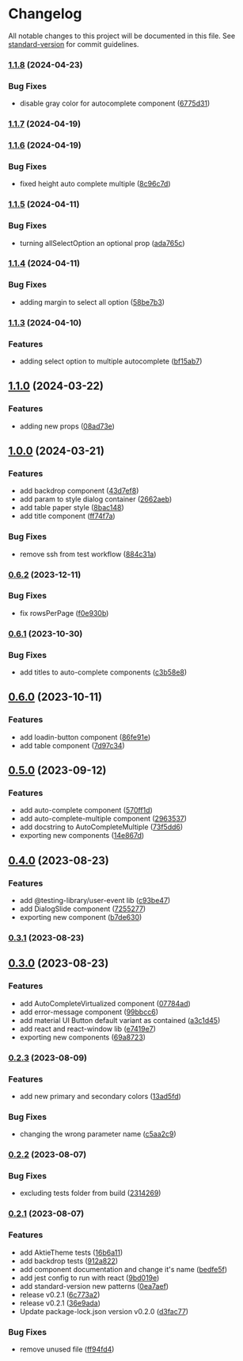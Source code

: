 # Changelog

All notable changes to this project will be documented in this file. See [standard-version](https://github.com/conventional-changelog/standard-version) for commit guidelines.

### [1.1.8](https://github.com/Coaktion/aktie-mui/compare/v1.1.7...v1.1.8) (2024-04-23)


### Bug Fixes

* disable gray color for autocomplete component ([6775d31](https://github.com/Coaktion/aktie-mui/commit/6775d3172cda74edf358a39ade7ab7e2d6780f39))

### [1.1.7](https://github.com/Coaktion/aktie-mui/compare/v1.1.6...v1.1.7) (2024-04-19)

### [1.1.6](https://github.com/Coaktion/aktie-mui/compare/v1.1.5...v1.1.6) (2024-04-19)


### Bug Fixes

* fixed height auto complete multiple ([8c96c7d](https://github.com/Coaktion/aktie-mui/commit/8c96c7d7bdd74d0848a89919d32122ca85ae8ad1))

### [1.1.5](https://github.com/Coaktion/aktie-mui/compare/v1.1.4...v1.1.5) (2024-04-11)


### Bug Fixes

* turning allSelectOption an optional prop ([ada765c](https://github.com/Coaktion/aktie-mui/commit/ada765c1aba4709c0760b6e5cd0a71a707814543))

### [1.1.4](https://github.com/Coaktion/aktie-mui/compare/v1.1.3...v1.1.4) (2024-04-11)


### Bug Fixes

* adding margin to select all option ([58be7b3](https://github.com/Coaktion/aktie-mui/commit/58be7b3aab89aef906968de16055defb6533432b))

### [1.1.3](https://github.com/Coaktion/aktie-mui/compare/v1.1.2...v1.1.3) (2024-04-10)


### Features

* adding select option to multiple autocomplete ([bf15ab7](https://github.com/Coaktion/aktie-mui/commit/bf15ab7f5467f195c36b0e6532fc971976677f2d))

## [1.1.0](https://github.com/Coaktion/aktie-mui/compare/v1.0.0...v1.1.0) (2024-03-22)


### Features

* adding new props ([08ad73e](https://github.com/Coaktion/aktie-mui/commit/08ad73e698c1397b4a8863d54fe60ada6ef41b19))

## [1.0.0](https://github.com/Coaktion/aktie-mui/compare/v0.6.2...v1.0.0) (2024-03-21)


### Features

* add backdrop component ([43d7ef8](https://github.com/Coaktion/aktie-mui/commit/43d7ef8bb4fc8dead363ea13232191d4b50d2b6a))
* add param to style dialog container ([2662aeb](https://github.com/Coaktion/aktie-mui/commit/2662aeb7f1a2317a3f6fc053b722d7a9cbfe5f94))
* add table paper style ([8bac148](https://github.com/Coaktion/aktie-mui/commit/8bac14849626c600231e00ac7834cbc59b7a00eb))
* add title component ([ff74f7a](https://github.com/Coaktion/aktie-mui/commit/ff74f7a25e40212f026f4228d46c77cc79cc5cfa))


### Bug Fixes

* remove ssh from test workflow ([884c31a](https://github.com/Coaktion/aktie-mui/commit/884c31a10cb2d13971f9c2f764203d6077aed535))

### [0.6.2](https://github.com/Coaktion/aktie-mui/compare/v0.6.1...v0.6.2) (2023-12-11)


### Bug Fixes

* fix rowsPerPage ([f0e930b](https://github.com/Coaktion/aktie-mui/commit/f0e930bfe65b818ca70f4d75ddea83e4a3106469))

### [0.6.1](https://github.com/Coaktion/aktie-mui/compare/v0.6.0...v0.6.1) (2023-10-30)


### Bug Fixes

* add titles to auto-complete components ([c3b58e8](https://github.com/Coaktion/aktie-mui/commit/c3b58e82e394d1a42217104eca56fa04ef80d5d8))

## [0.6.0](https://github.com/Coaktion/aktie-mui/compare/v0.5.0...v0.6.0) (2023-10-11)


### Features

* add loadin-button component ([86fe91e](https://github.com/Coaktion/aktie-mui/commit/86fe91e3b2849f1bd70e2878ad21a07723330999))
* add table component ([7d97c34](https://github.com/Coaktion/aktie-mui/commit/7d97c347ea7ffee40930532e5ff21e3636818cf9))

## [0.5.0](https://github.com/Coaktion/aktie-mui/compare/v0.4.0...v0.5.0) (2023-09-12)


### Features

* add auto-complete component ([570ff1d](https://github.com/Coaktion/aktie-mui/commit/570ff1d490b26ccd06ca945f86fcf7ac3acf761e))
* add auto-complete-multiple component ([2963537](https://github.com/Coaktion/aktie-mui/commit/296353703812d9bdd017964e70000b310d756da2))
* add docstring to AutoCompleteMultiple ([73f5dd6](https://github.com/Coaktion/aktie-mui/commit/73f5dd6e7dde0067826a153f9d8cd23e81252cfe))
* exporting new components ([14e867d](https://github.com/Coaktion/aktie-mui/commit/14e867d48399ca9c4a22cfaede4f2ff20f4f711b))

## [0.4.0](https://github.com/Coaktion/aktie-mui/compare/v0.3.1...v0.4.0) (2023-08-23)


### Features

* add @testing-library/user-event lib ([c93be47](https://github.com/Coaktion/aktie-mui/commit/c93be47a1ddf938efec8cbfda0f712e3b93b976f))
* add DialogSlide component ([7255277](https://github.com/Coaktion/aktie-mui/commit/725527724f18786c0485311bb379a9c4545f51f4))
* exporting new component ([b7de630](https://github.com/Coaktion/aktie-mui/commit/b7de630d28012a3438d06680cf6ce951f6c87f62))

### [0.3.1](https://github.com/Coaktion/aktie-mui/compare/v0.3.0...v0.3.1) (2023-08-23)

## [0.3.0](https://github.com/Coaktion/aktie-mui/compare/v0.2.3...v0.3.0) (2023-08-23)


### Features

* add AutoCompleteVirtualized component ([07784ad](https://github.com/Coaktion/aktie-mui/commit/07784ad62fdaad04537d8880f01c778745b7b5a1))
* add error-message component ([99bbcc6](https://github.com/Coaktion/aktie-mui/commit/99bbcc66726811245f8015922799482b5ef195de))
* add material UI Button default variant as contained ([a3c1d45](https://github.com/Coaktion/aktie-mui/commit/a3c1d456000b1a5d0d3bc5452245861b97eca09c))
* add react and react-window lib ([e7419e7](https://github.com/Coaktion/aktie-mui/commit/e7419e700002eb65d0bc55b4bdbf8b95cfd9ebd8))
* exporting new components ([69a8723](https://github.com/Coaktion/aktie-mui/commit/69a87236c8bcd21ef10726ffac25bbfeee7ef308))

### [0.2.3](https://github.com/Coaktion/aktie-mui/compare/v0.2.2...v0.2.3) (2023-08-09)


### Features

* add new primary and secondary colors ([13ad5fd](https://github.com/Coaktion/aktie-mui/commit/13ad5fd97635f4478aec5f62a7de62a625d71137))


### Bug Fixes

* changing the wrong parameter name ([c5aa2c9](https://github.com/Coaktion/aktie-mui/commit/c5aa2c9ab868325d3e27ad604e9ce03f6a4299a0))

### [0.2.2](https://github.com/Coaktion/aktie-mui/compare/v0.2.1...v0.2.2) (2023-08-07)


### Bug Fixes

* excluding tests folder from build ([2314269](https://github.com/Coaktion/aktie-mui/commit/2314269033e843919c27df7ec702dd89231fb55c))

### [0.2.1](https://github.com/Coaktion/aktie-mui/compare/v0.2.0...v0.2.1) (2023-08-07)


### Features

* add AktieTheme tests ([16b6a11](https://github.com/Coaktion/aktie-mui/commit/16b6a11afd8423397df070a4508eee01003b0d69))
* add backdrop tests ([912a822](https://github.com/Coaktion/aktie-mui/commit/912a82286366e1b3b92ea107694de8917d52b60f))
* add component documentation and change it's name ([bedfe5f](https://github.com/Coaktion/aktie-mui/commit/bedfe5f83f510275f2e9ea906ae761832452a1b7))
* add jest config to run with react ([9bd019e](https://github.com/Coaktion/aktie-mui/commit/9bd019e3ef200ecf972d16955ecb8be1d4828c8b))
* add standard-version new patterns ([0ea7aef](https://github.com/Coaktion/aktie-mui/commit/0ea7aefe6469831264e5baba74f40d60ea10f251))
* release v0.2.1 ([6c773a2](https://github.com/Coaktion/aktie-mui/commit/6c773a2bb4b169a2dcec73ad92b92256fea15e70))
* release v0.2.1 ([36e9ada](https://github.com/Coaktion/aktie-mui/commit/36e9ada442e9ffca90d9276d14dcab7ef0946fa9))
* Update package-lock.json version v0.2.0 ([d3fac77](https://github.com/Coaktion/aktie-mui/commit/d3fac77d11068f566bd6243191927dda150f0b86))


### Bug Fixes

* remove unused file ([ff94fd4](https://github.com/Coaktion/aktie-mui/commit/ff94fd412a394e0ab921d33016e4ec3429f90727))
